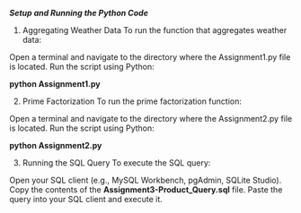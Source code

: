 *****Setup and Running the Python Code*****
1. Aggregating Weather Data
To run the function that aggregates weather data:

Open a terminal and navigate to the directory where the Assignment1.py file is located.
Run the script using Python:

**python Assignment1.py**

2. Prime Factorization 
To run the prime factorization function:
 
Open a terminal and navigate to the directory where the Assignment2.py file is located.
Run the script using Python:

**python Assignment2.py**

3. Running the SQL Query To execute the SQL query:

Open your SQL client (e.g., MySQL Workbench, pgAdmin, SQLite Studio).
Copy the contents of the **Assignment3-Product_Query.sql** file.
Paste the query into your SQL client and execute it.

